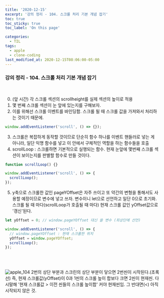 ```yaml
---
title: '2020-12-15'
excerpt: '강의 정리 - 104. 스크롤 처리 기본 개념 잡기'
toc: true
toc_sticky: true
toc_label: 'On this page'

categories:
  - TIL
tags:
  - apple
  - clone-coding
last_modified_at: 2020-12-15T08:06:00-05:00
---
```


### 강의 정리 - 104. 스크롤 처리 기본 개념 잡기

<br />

0. (앞 시간) 각 스크롤 섹션의 scrollheight를 실제 섹션의 높이로 적용
1. 몇 번째 스크롤 섹션이 눈 앞에 있는지를 구해보자.
2. 이를 위해선 스크롤 이벤트를 바인딩함. 스크롤 될 때 스크롤 값을 가져와서 처리하는 것이기 때문에.

```javascript
window.addEventListener('scroll', () => {});
```

3. 스크롤은 복잡하게 동작할 것이므로 단순히 함수 하나를 이벤트 핸들러로 넣는 게 아니라, 일단 익명 함수를 넣고 이 안에서 구체적인 역할을 하는 함수들을 호출
4. scrollLoop : 스크롤하면 기본적으로 실행되는 함수. 현재 눈앞에 몇번째 스크롤 섹션이 보이는지를 판별할 함수로 만들 것이다.

```javascript
function scrollLoop() {}

window.addEventListener('scroll', () => {
  scrollLoop();
});
```

5. y축으로 스크롤한 값인 pageYOffset은 자주 쓰이고 또 약간의 변형을 통해서도 사용할 예정이므로 변수에 넣고 쓰자. 변수이니 let으로 선언하고 일단 0으로 초기화. 스크롤 될 때 마다(scrollLoop가 호출될 때 마다) 현재 스크롤 값인 yOffset값으로 '갱신'된다.

```javascript
let yOffset = 0; // window.pageYOffset 대신 쓸 변수 (최상단에 선언)

window.addEventListener('scroll', () => {
  // window.pageYOffset : 현재 스크롤한 위치
  yOffset = window.pageYOffset;
  scrollLoop();
});
```

<br />
<br />

![apple_104](https://user-images.githubusercontent.com/75867748/102371517-9bebd100-4001-11eb-8b20-9a4e59e7ee65.png)
2번의 상단 부분과 스크린의 상단 부분이 닿으면 2번씬이 시작된다.(초록선)
즉, 현재 스크롤값(yOffset)이 0과 1씬의 스크롤 높이 합보다 크면 2씬이 현재씬. 다시말해 '현재 스크롤값 > 이전 씬들의 스크롤 높이합' 커야 현재씬임. 그 반대면(<) 아직 시작되지 않은 것.
<br />
